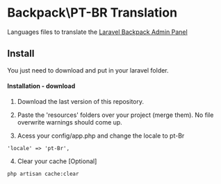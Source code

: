# Backpack\PT-BR Translation

Languages files to translate the [Laravel Backpack Admin Panel](https://backpackforlaravel.com/)


## Install

You just need to download and put in your laravel folder.

#### Installation - download

1) Download the last version of this repository.

2) Paste the 'resources' folders over your project (merge them). No file overwrite warnings should come up.

3) Acess your config/app.php and change the locale to pt-Br
```
'locale' => 'pt-Br',
```

4) Clear your cache [Optional]
```
php artisan cache:clear
```
